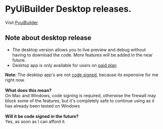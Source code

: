# PyUiBuilder Desktop releases.

Visit [PyuiBuilder](https://about.pyuibuilder.com)

## Note about desktop release
* The desktop version allows you to live preview and debug without having to download the code. More features will be added in the near future.
* Desktop app is only available for users on [paid plan](https://about.pyuibuilder.com/#pricing)

<b>Note: </b> The desktop app's are not [code signed](https://en.wikipedia.org/wiki/Code_signing), because its expensive for me right now. 
                    <br>
                    <br>
                    <b>What does this mean?</b>
                    <br>
                    On Mac and Windows, code signing is required, otherwise the firewall may block
                    some of the features, but it's completely safe to continue using as it has already 
                    been tested on Windows
                    <br>
                    <br>
                    <b>Will it be code signed in the future?</b>
                    <br>
                    Yes, as soon as I can afford it.
